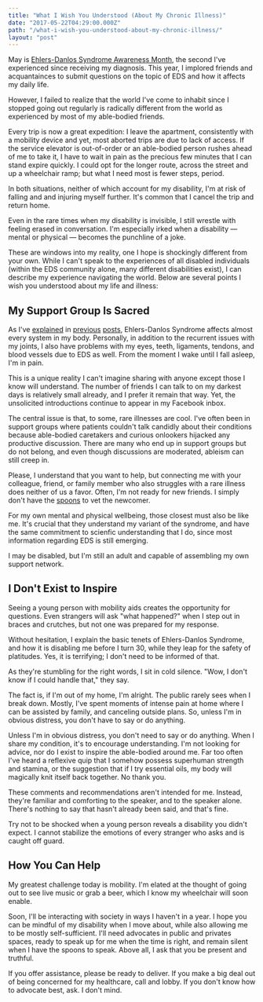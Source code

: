 ```yaml
---
title: "What I Wish You Understood (About My Chronic Illness)"
date: "2017-05-22T04:29:00.000Z"
path: "/what-i-wish-you-understood-about-my-chronic-illness/"
layout: "post"
---
```


May is [Ehlers-Danlos Syndrome Awareness
Month](https://ehlers-danlos.com/may-ehlers-danlos-awareness-month/), the second
I've experienced since receiving my diagnosis. This year, I implored friends
and acquantainces to submit questions on the topic of EDS and how it affects my
daily life.

However, I failed to realize that the world I've come to inhabit since I stopped
going out regularly is radically different from the world as experienced by most
of my able-bodied friends.

Every trip is now a great expedition: I leave the apartment, consistently
with a mobility device and yet, most aborted trips are due to lack of access. If
the service elevator is out-of-order or an able-bodied person rushes ahead of me
to take it, I have to wait in pain as the precious few minutes that I can stand
expire quickly. I could opt for the longer route, across the street and up a
wheelchair ramp; but what I need most is fewer steps, period.

In both situations, neither of which account for my disability, I'm at risk
of falling and and injuring myself further. It's common that I cancel the trip and
return home.

Even in the rare times when my disability is invisible, I still wrestle with
feeling erased in conversation. I'm especially irked when a disability &mdash;
mental or physical &mdash; becomes the punchline of a joke.

These are windows into my reality, one I hope is shockingly different from your
own. While I can't speak to the experiences of all disabled individuals (within
the EDS community alone, many different disabilities exist), I can describe my
experience navigating the world. Below are several points I wish you understood
about my life and illness:

## My Support Group Is Sacred

As I've [explained](/becoming-disabled/) in
[previous](/life-on-the-inside-part-ii) [posts](/life-on-the-inside),
Ehlers-Danlos Syndrome affects almost every system in my body. Personally, in
addition to the recurrent issues with my joints, I also have problems with my
eyes, teeth, ligaments, tendons, and blood vessels due to EDS as well. From the
moment I wake until I fall asleep, I'm in pain.

This is a unique reality I can't
imagine sharing with anyone except those I know will understand. The number of
friends I can talk to on my darkest days is relatively small already, and I
prefer it remain that way. Yet, the unsolicited introductions continue to appear
in my Facebook inbox.

The central issue is that, to some, rare illnesses are cool. I've often been in
support groups where patients couldn't talk candidly about their conditions
because able-bodied caretakers and curious onlookers hijacked any productive
discussion. There are many who end up in support groups but do not belong, and
even though discussions are moderated, ableism can still creep in.

Please, I understand that you want to help, but connecting me with your
colleague, friend, or family member who also struggles with a rare illness does
neither of us a favor. Often, I'm not ready for new friends. I simply don't have
the [spoons](https://en.wikipedia.org/wiki/Spoon_theory) to vet the newcomer.

For my own mental and physical wellbeing, those closest must also be like me.
It's crucial that they understand my variant of the syndrome, and have the same
commitment to scienfic understanding that I do, since most information regarding
EDS is still emerging.

I may be disabled, but I'm still an adult and capable of assembling my own support
network.

## I Don't Exist to Inspire

Seeing a young person with mobility aids creates the opportunity for questions.
Even strangers will ask "what happened?" when I step out in braces and
crutches, but not one was prepared for my response.

Without hesitation, I explain the basic tenets of Ehlers-Danlos Syndrome, and how
it is disabling me before I turn 30, while they leap for the safety of
platitudes. Yes, it is terrifying; I don't need to be informed of that.

As they're stumbling for the right words, I sit in cold silence. "Wow, I don't
know if I could handle that," they say.

The fact is, if I'm out of my home, I'm alright. The public rarely sees when I
break down. Mostly, I've spent moments of intense pain at home where I can be
assisted by family, and canceling outside plans. So, unless I'm in obvious
distress, you don't have to say or do anything.

Unless I'm in obvious distress, you don't need to say or do anything. When I
share my condition, it's to encourage understanding. I'm not looking for advice,
nor do I exist to inspire the able-bodied around me. Far too often I've heard a reflexive
quip that I somehow possess superhuman strength and stamina, or the suggestion
that if I try essential oils, my body will magically knit itself back together.
No thank you.

These comments and recommendations aren't intended for me. Instead, they're
familiar and comforting to the speaker, and to the speaker alone. There's
nothing to say that hasn't already been said, and that's fine.

Try not to be shocked when a young person reveals a disability you didn't
expect. I cannot stabilize the emotions of every stranger who asks and is caught
off guard.

## How You Can Help

My greatest challenge today is mobility. I'm elated at the thought of going
out to see live music or grab a beer, which I know my wheelchair will soon
enable.

Soon, I'll be interacting with society in ways I haven't in a year. I hope you
can be mindful of my disability when I move about, while also allowing me to be
mostly self-sufficient. I'll need advocates in public and privates spaces, ready
to speak up for me when the time is right, and remain silent when I have the
spoons to speak. Above all, I ask that you be present and truthful.

If you offer assistance, please be ready to deliver. If you make a big deal out of
being concerned for my healthcare, call and lobby. If you don't know how to
advocate best, ask. I don't mind.
